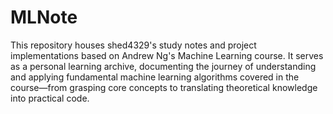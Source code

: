 # MLNote

This repository houses shed4329's study notes and project implementations based on Andrew Ng's Machine Learning course. It serves as a personal learning archive, documenting the journey of understanding and applying fundamental machine learning algorithms covered in the course—from grasping core concepts to translating theoretical knowledge into practical code.